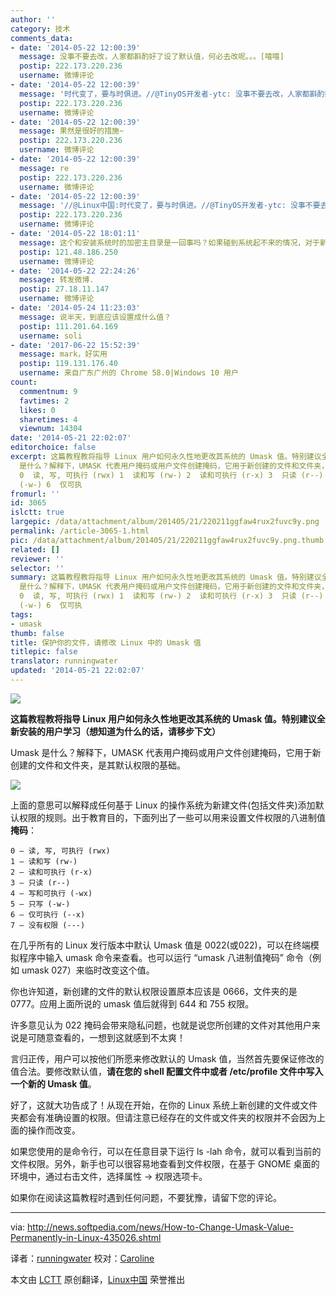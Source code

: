 ```yaml
---
author: ''
category: 技术
comments_data:
- date: '2014-05-22 12:00:39'
  message: 没事不要去改，人家都斟酌好了设了默认值，何必去改呢。。。[嘻嘻]
  postip: 222.173.220.236
  username: 微博评论
- date: '2014-05-22 12:00:39'
  message: '时代变了，要与时俱进。//@TinyOS开发者-ytc: 没事不要去改，人家都斟酌好了设了默认值，何必去改呢。。。[嘻嘻]'
  postip: 222.173.220.236
  username: 微博评论
- date: '2014-05-22 12:00:39'
  message: 果然是很好的措施~
  postip: 222.173.220.236
  username: 微博评论
- date: '2014-05-22 12:00:39'
  message: re
  postip: 222.173.220.236
  username: 微博评论
- date: '2014-05-22 12:00:39'
  message: '//@Linux中国:时代变了，要与时俱进。//@TinyOS开发者-ytc: 没事不要去改，人家都斟酌好了设了默认值，何必去改呢。。。[嘻嘻]'
  postip: 222.173.220.236
  username: 微博评论
- date: '2014-05-22 18:01:11'
  message: 这个和安装系统时的加密主目录是一回事吗？如果碰到系统起不来的情况，对于新手来说，要操作那些文件是不是会很麻烦，这些文件转移到别的系统之后，权限还在吗？
  postip: 121.48.186.250
  username: 微博评论
- date: '2014-05-22 22:24:26'
  message: 转发微博.
  postip: 27.18.11.147
  username: 微博评论
- date: '2014-05-24 11:23:03'
  message: 说半天，到底应该设置成什么值？
  postip: 111.201.64.169
  username: soli
- date: '2017-06-22 15:52:39'
  message: mark，好实用
  postip: 119.131.176.40
  username: 来自广东广州的 Chrome 58.0|Windows 10 用户
count:
  commentnum: 9
  favtimes: 2
  likes: 0
  sharetimes: 4
  viewnum: 14304
date: '2014-05-21 22:02:07'
editorchoice: false
excerpt: 这篇教程教将指导 Linux 用户如何永久性地更改其系统的 Umask 值。特别建议全新安装的用户学习（想知道为什么的话，请移步下文） Umask
  是什么？解释下，UMASK 代表用户掩码或用户文件创建掩码，它用于新创建的文件和文件夹，是其默认权限的基础。  上面的意思可以解释成任何基于 Linux 的操作系统为新建文件(包括文件夹)添加默认权限的规则。出于教育目的，下面列出了一些可以用来设置文件权限的八进制值掩码：
  0  读, 写, 可执行 (rwx) 1  读和写 (rw-) 2  读和可执行 (r-x) 3  只读 (r--) 4  写和可执行 (-wx) 5  只写
  (-w-) 6  仅可执
fromurl: ''
id: 3065
islctt: true
largepic: /data/attachment/album/201405/21/220211ggfaw4rux2fuvc9y.png
permalink: /article-3065-1.html
pic: /data/attachment/album/201405/21/220211ggfaw4rux2fuvc9y.png.thumb.jpg
related: []
reviewer: ''
selector: ''
summary: 这篇教程教将指导 Linux 用户如何永久性地更改其系统的 Umask 值。特别建议全新安装的用户学习（想知道为什么的话，请移步下文） Umask
  是什么？解释下，UMASK 代表用户掩码或用户文件创建掩码，它用于新创建的文件和文件夹，是其默认权限的基础。  上面的意思可以解释成任何基于 Linux 的操作系统为新建文件(包括文件夹)添加默认权限的规则。出于教育目的，下面列出了一些可以用来设置文件权限的八进制值掩码：
  0  读, 写, 可执行 (rwx) 1  读和写 (rw-) 2  读和可执行 (r-x) 3  只读 (r--) 4  写和可执行 (-wx) 5  只写
  (-w-) 6  仅可执
tags:
- umask
thumb: false
title: 保护你的文件，请修改 Linux 中的 Umask 值
titlepic: false
translator: runningwater
updated: '2014-05-21 22:02:07'
---
```


![](/data/attachment/album/201405/21/220211ggfaw4rux2fuvc9y.png)


**这篇教程教将指导 Linux 用户如何永久性地更改其系统的 Umask 值。特别建议全新安装的用户学习（想知道为什么的话，请移步下文）**


Umask 是什么？解释下，UMASK 代表用户掩码或用户文件创建掩码，它用于新创建的文件和文件夹，是其默认权限的基础。


![](/data/attachment/album/201405/21/220214i3dzx3hx595mdquk.jpg)


上面的意思可以解释成任何基于 Linux 的操作系统为新建文件(包括文件夹)添加默认权限的规则。出于教育目的，下面列出了一些可以用来设置文件权限的八进制值**掩码**：



```
0 – 读, 写, 可执行 (rwx)
1 – 读和写 (rw-)
2 – 读和可执行 (r-x)
3 – 只读 (r--)
4 – 写和可执行 (-wx)
5 – 只写 (-w-)
6 – 仅可执行 (--x)
7 – 没有权限 (---)

```

在几乎所有的 Linux 发行版本中默认 Umask 值是 0022(或022)，可以在终端模拟程序中输入 umask 命令来查看。也可以运行 “umask 八进制值掩码” 命令（例如 umask 027）来临时改变这个值。


你也许知道，新创建的文件的默认权限设置原本应该是 0666，文件夹的是 0777。应用上面所说的 umask 值后就得到 644 和 755 权限。


许多意见认为 022 掩码会带来隐私问题，也就是说您所创建的文件对其他用户来说是可随意查看的，一想到这就感到不太爽！


言归正传，用户可以按他们所愿来修改默认的 Umask 值，当然首先要保证修改的值合法。要修改默认值，**请在您的 shell 配置文件中或者 /etc/profile 文件中写入一个新的 Umask 值**。


好了，这就大功告成了！从现在开始，在你的 Linux 系统上新创建的文件或文件夹都会有准确设置的权限。但请注意已经存在的文件或文件夹的权限并不会因为上面的操作而改变。


如果您使用的是命令行，可以在任意目录下运行 ls -lah 命令，就可以看到当前的文件权限。另外，新手也可以很容易地查看到文件权限，在基于 GNOME 桌面的环境中，通过右击文件，选择属性 -> 权限选项卡。


如果你在阅读这篇教程时遇到任何问题，不要犹豫，请留下您的评论。




---


via: <http://news.softpedia.com/news/How-to-Change-Umask-Value-Permanently-in-Linux-435026.shtml>


译者：[runningwater](https://github.com/runningwater) 校对：[Caroline](https://github.com/carolinewuyan)


本文由 [LCTT](https://github.com/LCTT/TranslateProject) 原创翻译，[Linux中国](http://linux.cn/) 荣誉推出